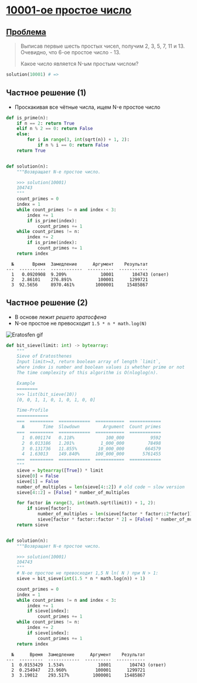 # [10001-ое простое число](TODO)

## [Проблема](https://euler.jakumo.org/problems/view/7.html)

>Выписав первые шесть простых чисел, получим 2, 3, 5, 7, 11 и 13. Очевидно, что 6-ое простое число - 13.
>
>Какое число является N-ым простым числом?

``` python
solution(10001) # => 
```

## Частное решение (1)

- Проскакивая все чётные числа, ищем N-е простое число 

``` python
def is_prime(n):
    if n == 2: return True
    elif n % 2 == 0: return False
    else:
        for i in range(3, int(sqrt(n)) + 1, 2):
            if n % i == 0: return False
    return True


def solution(n):
    """Возвращает N-е простое число.

    >>> solution(10001)
    104743
    """
    count_primes = 0
    index = 1
    while count_primes != n and index < 3:
        index += 1
        if is_prime(index):
            count_primes += 1
    while count_primes != n:
        index += 2
        if is_prime(index):
            count_primes += 1
    return index
```
```text
  №       Время  Замедление      Аргумент    Результат
---  ----------  ------------  ----------  -----------
  1   0.0920908  9.209%             10001       104743 (ответ)
  2   2.86101    276.891%          100001      1299721
  3  92.5656     8970.461%        1000001     15485867
```


## Частное решение (2)

- В основе лежит *решето эратосфена* 
- N-ое простое не превосходит `1.5 * n * math.log(N)`

<img src="https://i.imgur.com/xGbfnpP.gif" alt="Eratosfen gif">


```python
def bit_sieve(limit: int) -> bytearray:
    """
    Sieve of Eratosthenes
    Input limit>=3, return boolean array of length `limit`,
    where index is number and boolean values is whether prime or not
    The time complexity of this algorithm is O(nloglog(n).

    Example
    ========
    >>> list(bit_sieve(10))
    [0, 0, 1, 1, 0, 1, 0, 1, 0, 0]

    Time-Profile
    ============
    ===  =========  ============  ===========  ============
      №       Time  Slowdown         Argument  Count primes
    ===  =========  ============  ===========  ============
      1  0.001174   0.118%            100_000          9592
      2  0.013186   1.201%          1_000_000         78498
      3  0.131736   11.855%        10_000_000        664579
      4  1.63013    149.840%      100_000_000       5761455
    ===  =========  ============  ===========  ============
    """
    sieve = bytearray([True]) * limit
    sieve[0] = False
    sieve[1] = False
    number_of_multiples = len(sieve[4::2]) # old code ─ slow version
    sieve[4::2] = [False] * number_of_multiples

    for factor in range(3, int(math.sqrt(limit)) + 1, 2):
        if sieve[factor]:
            number_of_multiples = len(sieve[factor * factor::2*factor])
            sieve[factor * factor::factor * 2] = [False] * number_of_multiples
    return sieve


def solution(n):
    """Возвращает N-е простое число.

    >>> solution(10001)
    104743
    """
    # N-ое простое не превосходит 1,5 N ln( N ) при N > 1:
    sieve = bit_sieve(int(1.5 * n * math.log(n)) + 1)

    count_primes = 0
    index = 1
    while count_primes != n and index < 3:
        index += 1
        if sieve[index]:
            count_primes += 1
    while count_primes != n:
        index += 2
        if sieve[index]:
            count_primes += 1
    return index
```
```text
  №      Время  Замедление      Аргумент    Результат
---  ---------  ------------  ----------  -----------
  1  0.0153429  1.534%             10001       104743 (ответ)
  2  0.254947   23.960%           100001      1299721
  3  3.19012    293.517%         1000001     15485867
```